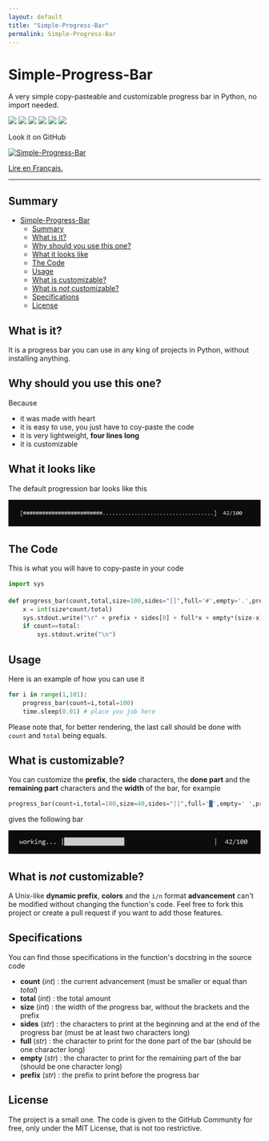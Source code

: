 ```yaml
---
layout: default
title: "Simple-Progress-Bar"
permalink: Simple-Progress-Bar
---
```


# Simple-Progress-Bar
A very simple copy-pasteable and customizable progress bar in Python, no import needed.

![](https://img.shields.io/badge/status-Finished-green) ![](https://img.shields.io/github/license/Relex12/Simple-Progress-Bar) ![](https://img.shields.io/github/repo-size/Relex12/Simple-Progress-Bar) ![](https://img.shields.io/github/languages/top/Relex12/Simple-Progress-Bar) ![](https://img.shields.io/github/last-commit/Relex12/Simple-Progress-Bar) ![](https://img.shields.io/github/stars/Relex12/Simple-Progress-Bar)

Look it on GitHub

[![Simple-Progress-Bar](https://github-readme-stats.vercel.app/api/pin/?username=Relex12&repo=Simple-Progress-Bar)](https://github.com/Relex12/Simple-Progress-Bar)

[Lire en Français.](https://relex12.github.io/fr/Simple-Progress-Bar)

---

## Summary

* [Simple-Progress-Bar](#simple-progress-bar)
    * [Summary](#summary)
    * [What is it?](#what-is-it)
    * [Why should you use this one?](#why-should-you-use-this-one)
    * [What it looks like](#what-it-looks-like)
    * [The Code](#the-code)
    * [Usage](#usage)
    * [What is customizable?](#what-is-customizable)
    * [What is *not* customizable?](#what-is-not-customizable)
    * [Specifications](#specifications)
    * [License](#license)

<!-- table of contents created by Adrian Bonnet, see https://Relex12.github.io/Markdown-Table-of-Contents for more -->



## What is it?

It is a progress bar you can use in any king of projects in Python, without installing anything.



## Why should you use this one?

Because

*   it was made with heart
*   it is easy to use, you just have to coy-paste the code
*   it is very lightweight, **four lines long**
*   it is customizable



## What it looks like

The default progression bar looks like this

![default bar](https://raw.githubusercontent.com/Relex12/Simple-Progress-Bar/main/img/default_bar.png)



## The Code

This is what you will have to copy-paste in your code

```python
import sys

def progress_bar(count,total,size=100,sides="[]",full='#',empty='.',prefix=""):
    x = int(size*count/total)
    sys.stdout.write("\r" + prefix + sides[0] + full*x + empty*(size-x) + sides[1] + ' ' + str(count).rjust(len(str(total)),' ')+"/"+str(total))
    if count==total:
        sys.stdout.write("\n")
```



## Usage

Here is an example of how you can use it

```python
for i in range(1,101):
	progress_bar(count=i,total=100)
    time.sleep(0.01) # place you job here
```

Please note that, for better rendering, the last call should be done with `count` and `total` being equals.



## What is customizable?

You can customize the **prefix**, the **side** characters, the **done part** and the **remaining part** characters and the **width** of the bar, for example

```python
progress_bar(count=i,total=100,size=40,sides="||",full='█',empty=' ',prefix="working...")
```

gives the following bar

![custom bar](https://raw.githubusercontent.com/Relex12/Simple-Progress-Bar/main/img/custom_bar.png)



## What is *not* customizable?

A Unix-like **dynamic prefix**, **colors** and the `i/n` format **advancement** can't be modified without changing the function's code. Feel free to fork this project or create a pull request if you want to add those features.



## Specifications

You can find those specifications in the function's docstring in the source code

* **count** (*int*) : the current advancement (must be smaller or equal than *total*)
* **total** (*int*) : the total amount
* **size** (*int*) : the width of the progress bar, without the brackets and the prefix
* **sides** (*str*) : the characters to print at the beginning and at the end of the progress bar (must be at least two characters long)
* **full** (*str*) : the character to print for the done part of the bar (should be one character long)
* **empty** (*str*) : the character to print for the remaining part of the bar (should be one character long)
* **prefix** (*str*) : the prefix to print before the progress bar



## License

The project is a small one. The code is given to the GitHub Community  for free, only under the MIT License, that is not too restrictive.
